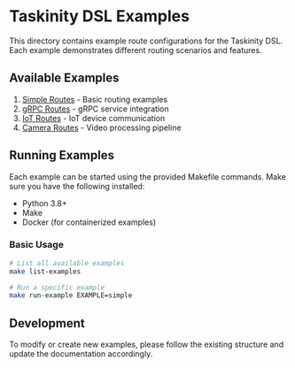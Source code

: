 # Taskinity DSL Examples

This directory contains example route configurations for the Taskinity DSL. Each example demonstrates different routing scenarios and features.

## Available Examples

1. [Simple Routes](simple_routes.md) - Basic routing examples
2. [gRPC Routes](grpc_routes.md) - gRPC service integration
3. [IoT Routes](iot_routes.md) - IoT device communication
4. [Camera Routes](camera_routes.md) - Video processing pipeline

## Running Examples

Each example can be started using the provided Makefile commands. Make sure you have the following installed:

- Python 3.8+
- Make
- Docker (for containerized examples)

### Basic Usage

```bash
# List all available examples
make list-examples

# Run a specific example
make run-example EXAMPLE=simple
```

## Development

To modify or create new examples, please follow the existing structure and update the documentation accordingly.

